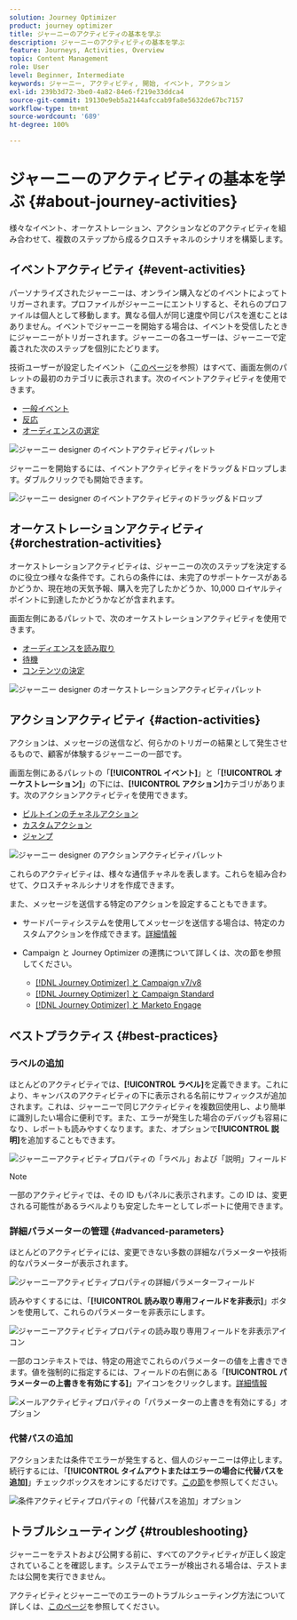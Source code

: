 ```yaml
---
solution: Journey Optimizer
product: journey optimizer
title: ジャーニーのアクティビティの基本を学ぶ
description: ジャーニーのアクティビティの基本を学ぶ
feature: Journeys, Activities, Overview
topic: Content Management
role: User
level: Beginner, Intermediate
keywords: ジャーニー, アクティビティ, 開始, イベント, アクション
exl-id: 239b3d72-3be0-4a82-84e6-f219e33ddca4
source-git-commit: 19130e9eb5a2144afccab9fa8e5632de67bc7157
workflow-type: tm+mt
source-wordcount: '689'
ht-degree: 100%

---
```


# ジャーニーのアクティビティの基本を学ぶ {#about-journey-activities}

様々なイベント、オーケストレーション、アクションなどのアクティビティを組み合わせて、複数のステップから成るクロスチャネルのシナリオを構築します。

## イベントアクティビティ {#event-activities}

パーソナライズされたジャーニーは、オンライン購入などのイベントによってトリガーされます。プロファイルがジャーニーにエントリすると、それらのプロファイルは個人として移動します。異なる個人が同じ速度や同じパスを進むことはありません。イベントでジャーニーを開始する場合は、イベントを受信したときにジャーニーがトリガーされます。ジャーニーの各ユーザーは、ジャーニーで定義された次のステップを個別にたどります。

技術ユーザーが設定したイベント（[このページ](../event/about-events.md)を参照）はすべて、画面左側のパレットの最初のカテゴリに表示されます。次のイベントアクティビティを使用できます。

* [一般イベント](../building-journeys/general-events.md)
* [反応](../building-journeys/reaction-events.md)
* [オーディエンスの選定](../building-journeys/audience-qualification-events.md)

![ジャーニー designer のイベントアクティビティパレット](assets/journey43.png)

ジャーニーを開始するには、イベントアクティビティをドラッグ＆ドロップします。ダブルクリックでも開始できます。

![ジャーニー designer のイベントアクティビティのドラッグ＆ドロップ](assets/journey44.png)

## オーケストレーションアクティビティ {#orchestration-activities}

オーケストレーションアクティビティは、ジャーニーの次のステップを決定するのに役立つ様々な条件です。これらの条件には、未完了のサポートケースがあるかどうか、現在地の天気予報、購入を完了したかどうか、10,000 ロイヤルティポイントに到達したかどうかなどが含まれます。

画面左側にあるパレットで、次のオーケストレーションアクティビティを使用できます。

<!--* [Optimize](optimize.md)-->
* [オーディエンスを読み取り](read-audience.md)
* [待機](wait-activity.md)
* [コンテンツの決定](content-decision.md)

![ジャーニー designer のオーケストレーションアクティビティパレット](assets/journey-orchestration-activities.png)

## アクションアクティビティ {#action-activities}

アクションは、メッセージの送信など、何らかのトリガーの結果として発生させるもので、顧客が体験するジャーニーの一部です。

画面左側にあるパレットの「**[!UICONTROL イベント]**」と「**[!UICONTROL オーケストレーション]**」の下には、**[!UICONTROL アクション]**&#x200B;カテゴリがあります。次のアクションアクティビティを使用できます。

* [ビルトインのチャネルアクション](../building-journeys/journeys-message.md)
* [カスタムアクション](../building-journeys/using-custom-actions.md)
* [ジャンプ](../building-journeys/jump.md)

![ジャーニー designer のアクションアクティビティパレット](assets/journey58.png)

これらのアクティビティは、様々な通信チャネルを表します。これらを組み合わせて、クロスチャネルシナリオを作成できます。

また、メッセージを送信する特定のアクションを設定することもできます。

* サードパーティシステムを使用してメッセージを送信する場合は、特定のカスタムアクションを作成できます。[詳細情報](../action/action.md)

* Campaign と Journey Optimizer の連携について詳しくは、次の節を参照してください。

   * [[!DNL Journey Optimizer] と Campaign v7/v8](../action/acc-action.md)
   * [[!DNL Journey Optimizer] と Campaign Standard](../action/acs-action.md)
   * [[!DNL Journey Optimizer] と Marketo Engage](../action/marketo-engage.md)

## ベストプラクティス {#best-practices}

### ラベルの追加

ほとんどのアクティビティでは、**[!UICONTROL ラベル]**&#x200B;を定義できます。これにより、キャンバスのアクティビティの下に表示される名前にサフィックスが追加されます。これは、ジャーニーで同じアクティビティを複数回使用し、より簡単に識別したい場合に便利です。また、エラーが発生した場合のデバッグも容易になり、レポートも読みやすくなります。また、オプションで&#x200B;**[!UICONTROL 説明]**&#x200B;を追加することもできます。

![ジャーニーアクティビティプロパティの「ラベル」および「説明」フィールド](assets/journey-action-label.png)

>[!NOTE]
>
>一部のアクティビティでは、その ID もパネルに表示されます。この ID は、変更される可能性があるラベルよりも安定したキーとしてレポートに使用できます。

### 詳細パラメーターの管理 {#advanced-parameters}

ほとんどのアクティビティには、変更できない多数の詳細なパラメーターや技術的なパラメーターが表示されます。

![ジャーニーアクティビティプロパティの詳細パラメーターフィールド](assets/journey-advanced-parameters.png)

読みやすくするには、「**[!UICONTROL 読み取り専用フィールドを非表示]**」ボタンを使用して、これらのパラメーターを非表示にします。

![ジャーニーアクティビティプロパティの読み取り専用フィールドを非表示アイコン](assets/journey-hide-read-only-fields.png)

一部のコンテキストでは、特定の用途でこれらのパラメーターの値を上書きできます。値を強制的に指定するには、フィールドの右側にある「**[!UICONTROL パラメーターの上書きを有効にする]**」アイコンをクリックします。[詳細情報](../configuration/primary-email-addresses.md#journey-parameters)

![メールアクティビティプロパティの「パラメーターの上書きを有効にする」オプション](assets/journey-enable-parameter-override.png)

### 代替パスの追加

アクションまたは条件でエラーが発生すると、個人のジャーニーは停止します。続行するには、「**[!UICONTROL タイムアウトまたはエラーの場合に代替パスを追加]**」チェックボックスをオンにするだけです。[この節](../building-journeys/using-the-journey-designer.md#paths)を参照してください。

![条件アクティビティプロパティの「代替パスを追加」オプション](assets/journey42.png)

## トラブルシューティング {#troubleshooting}

ジャーニーをテストおよび公開する前に、すべてのアクティビティが正しく設定されていることを確認します。システムでエラーが検出される場合は、テストまたは公開を実行できません。

アクティビティとジャーニーでのエラーのトラブルシューティング方法について詳しくは、[このページ](troubleshooting.md)を参照してください。
